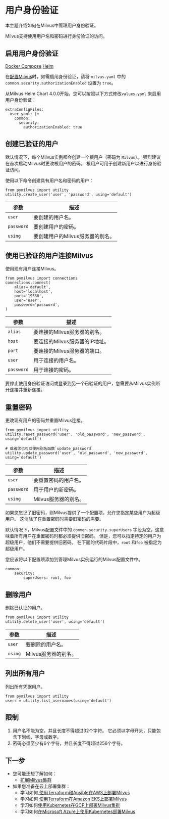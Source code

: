 用户身份验证
====

本主题介绍如何在Milvus中管理用户身份验证。

Milvus支持使用用户名和密码进行身份验证的访问。

启用用户身份验证
-------------------------

[Docker Compose](#docker) [Helm](#helm)

在[配置Milvus](configure-docker.md)时，如需启用身份验证，请将 `milvus.yaml` 中的 `common.security.authorizationEnabled` 设置为 `true`。

从Milvus Helm Chart 4.0.0开始，您可以按照以下方式修改`values.yaml` 来启用用户身份验证：

```
extraConfigFiles:
  user.yaml: |+
    common:
      security:
        authorizationEnabled: true
```

创建已验证的用户
----------------------------

默认情况下，每个Milvus实例都会创建一个根用户（密码为 `Milvus`）。 强烈建议在首次启动Milvus时更改根用户的密码。 根用户可用于创建新用户以进行身份验证访问。

使用以下命令创建具有用户名和密码的用户：

```
from pymilvus import utility
utility.create_user('user', 'password', using='default') 
```

| 参数 | 描述 |
| --- | --- |
| `user` | 要创建的用户名。 |
| `password` | 要创建用户的密码。 |
| `using` | 要创建用户的Milvus服务器的别名。 |

使用已验证的用户连接Milvus
-----------------------------------------

使用现有用户连接Milvus。

```
from pymilvus import connections
connections.connect(
    alias='default',
    host='localhost',
    port='19530',
    user='user',
    password='password',
)

```

| 参数 | 描述 |
| --- | --- |
| `alias` | 要连接的Milvus服务器的别名。 |
| `host` | 要连接的Milvus服务器的IP地址。 |
| `port` | 要连接的Milvus服务器的端口。 |
| `user` | 用于连接的用户名。 |
| `password` | 用于连接的密码。 |

要停止使用身份验证访问或登录到另一个已验证的用户，您需要从Milvus实例断开连接并重新连接。

重置密码
--------------

更改现有用户的密码并重置Milvus连接。

```
from pymilvus import utility
utility.reset_password('user', 'old_password', 'new_password', using='default')

# 或者您也可以使用别名函数`update_password`
utility.update_password('user', 'old_password', 'new_password', using='default')
```

| 参数 | 描述 |
| --- | --- |
| `user` | 要重置密码的用户名。 |
| `password` | 用于用户的新密码。 |
| `using` | Milvus服务器的别名。 |

如果您忘记了旧密码，则Milvus提供了一个配置项，允许您指定某些用户为超级用户。 这消除了在重置密码时需要旧密码的需要。

默认情况下，Milvus配置文件中的 `common.security.superUsers` 字段为空，这意味着所有用户在重置密码时都必须提供旧密码。 但是，您可以指定特定的用户为超级用户，他们不需要提供旧密码。 在下面的代码片段中，`root` 和`foo` 被指定为超级用户。

您应该将以下配置项添加到管理Milvus实例运行的Milvus配置文件中。

```
common:
    security:
        superUsers: root, foo
```

删除用户
-------------

删除已认证的用户。

```
from pymilvus import utility
utility.delete_user('user', using='default')
```

| 参数 | 描述 |
| --- | --- |
| `user` | 要删除的用户名。 |
| `using` | Milvus服务器的别名。 |

列出所有用户
--------------

列出所有凭据用户。

```
from pymilvus import utility
users = utility.list_usernames(using='default')
```

限制
-----------

1. 用户名不能为空，并且长度不得超过32个字符。 它必须以字母开头，只能包含下划线、字母或数字。
2. 密码必须至少有6个字符，并且长度不得超过256个字符。

下一步
-----------

* 您可能还想了解如何：
	+ [扩展Milvus集群](scaleout.md)
* 如果您准备在云上部署集群：
	+ 学习如何[ 使用Terraform和Ansible在AWS上部署Milvus](aws.md)
	+ 学习如何[ 使用Terraform在Amazon EKS上部署Milvus](eks.md)
	+ 学习如何[使用Kubernetes在GCP上部署Milvus集群](gcp.md)
	+ 学习如何[在Microsoft Azure上使用Kubernetes部署Milvus](azure.md)